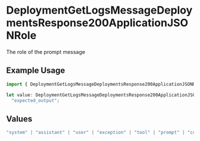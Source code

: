 # DeploymentGetLogsMessageDeploymentsResponse200ApplicationJSONRole

The role of the prompt message

## Example Usage

```typescript
import { DeploymentGetLogsMessageDeploymentsResponse200ApplicationJSONRole } from "@orq-ai/node/models/operations";

let value: DeploymentGetLogsMessageDeploymentsResponse200ApplicationJSONRole =
  "expected_output";
```

## Values

```typescript
"system" | "assistant" | "user" | "exception" | "tool" | "prompt" | "correction" | "expected_output"
```